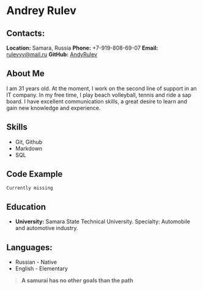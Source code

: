 # **Andrey Rulev**
## **Contacts:**
**Location:** Samara, Russia
**Phone:** +7-919-808-69-07
**Email:** rulevvv@mail.ru
**GitHub:** [AndyRulev](https://github.com/AndyRulev)
## **About Me**
I am 31 years old. At the moment, I work on the second line of support in an IT company. In my free time, I play beach volleyball, tennis and ride a sap board. I have excellent communication skills, a great desire to learn and gain new knowledge and experience.
## **Skills**
* Git, Github
* Markdown
* SQL 
## **Code Example**
`Currently missing`
## **Education**
* __University:__ Samara State Technical University. Specialty: Automobile and automotive industry.
## **Languages:**
* Russian - Native
* English - Elementary

> **A samurai has no other goals than the path**

